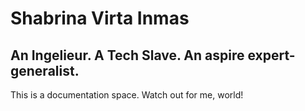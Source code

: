 Shabrina Virta Inmas
=====
## An Ingelieur. A Tech Slave. An aspire expert-generalist.

This is a documentation space. Watch out for me, world!
